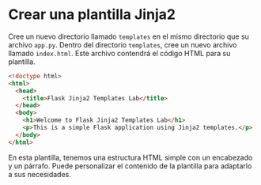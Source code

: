 # Crear una plantilla Jinja2

Cree un nuevo directorio llamado `templates` en el mismo directorio que su archivo `app.py`. Dentro del directorio `templates`, cree un nuevo archivo llamado `index.html`. Este archivo contendrá el código HTML para su plantilla.

```html
<!doctype html>
<html>
  <head>
    <title>Flask Jinja2 Templates Lab</title>
  </head>
  <body>
    <h1>Welcome to Flask Jinja2 Templates Lab</h1>
    <p>This is a simple Flask application using Jinja2 templates.</p>
  </body>
</html>
```

En esta plantilla, tenemos una estructura HTML simple con un encabezado y un párrafo. Puede personalizar el contenido de la plantilla para adaptarlo a sus necesidades.
